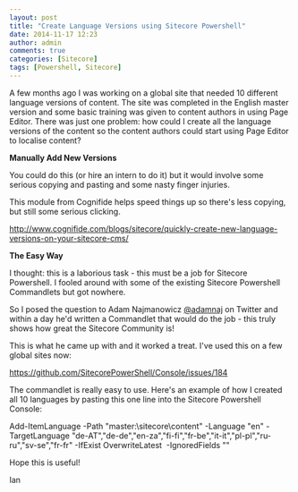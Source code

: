 ```yaml
---
layout: post
title: "Create Language Versions using Sitecore Powershell"
date: 2014-11-17 12:23
author: admin
comments: true
categories: [Sitecore]
tags: [Powershell, Sitecore]
---
```

A few months ago I was working on a global site that needed 10 different language versions of content. The site was completed in the English master version and some basic training was given to content authors in using Page Editor. There was just one problem: how could I create all the language versions of the content so the content authors could start using Page Editor to localise content?

**Manually Add New Versions**

You could do this (or hire an intern to do it) but it would involve some serious copying and pasting and some nasty finger injuries.

This module from Cognifide helps speed things up so there's less copying, but still some serious clicking.

<a title="http://www.cognifide.com/blogs/sitecore/quickly-create-new-language-versions-on-your-sitecore-cms/" href="http://www.cognifide.com/blogs/sitecore/quickly-create-new-language-versions-on-your-sitecore-cms/" target="_blank">http://www.cognifide.com/blogs/sitecore/quickly-create-new-language-versions-on-your-sitecore-cms/</a>

**The Easy Way**

I thought: this is a laborious task - this must be a job for Sitecore Powershell. I fooled around with some of the existing Sitecore Powershell Commandlets but got nowhere.

So I posed the question to Adam Najmanowicz <a title=" @adamnaj" href="http://twitter.com/adamnaj" target="_blank">@adamnaj</a> on Twitter and within a day he'd written a Commandlet that would do the job - this truly shows how great the Sitecore Community is!

This is what he came up with and it worked a treat. I've used this on a few global sites now:

<a href="https://github.com/SitecorePowerShell/Console/issues/184" target="-blank">https://github.com/SitecorePowerShell/Console/issues/184</a>

The commandlet is really easy to use. Here's an example of how I created all 10 languages by pasting this one line into the Sitecore Powershell Console:


Add-ItemLanguage -Path &quot;master:\sitecore\content&quot; -Language &quot;en&quot; -TargetLanguage &quot;de-AT&quot;,&quot;de-de&quot;,&quot;en-za&quot;,&quot;fi-fi&quot;,&quot;fr-be&quot;,&quot;it-it&quot;,&quot;pl-pl&quot;,&quot;ru-ru&quot;,&quot;sv-se&quot;,&quot;fr-fr&quot; -IfExist OverwriteLatest  -IgnoredFields &quot;&quot;

Hope this is useful!

Ian
